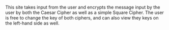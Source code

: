 This site takes input from the user and encrypts the message input by the user by both the Caesar Cipher as well as a simple Square Cipher.
The user is free to change the key of both ciphers, and can also view they keys on the left-hand side as well.
